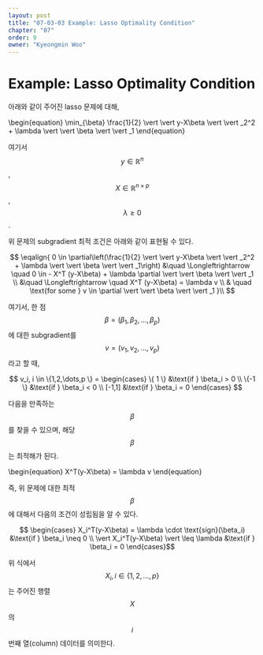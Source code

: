 ```yaml
---
layout: post
title: "07-03-03 Example: Lasso Optimality Condition"
chapter: "07"
order: 9
owner: "Kyeongmin Woo"
---
```


# Example: Lasso Optimality Condition

아래와 같이 주어진 lasso 문제에 대해,
>
\begin{equation}
\min_{\beta} \frac{1}{2}  \vert  \vert y-X\beta \vert  \vert _2^2 + \lambda \vert  \vert \beta \vert  \vert _1
\end{equation}

여기서 $$y \in \mathbb{R}^n$$, $$X \in \mathbb{R}^{n \times p}$$, $$\lambda \geq 0$$. 

위 문제의 subgradient 최적 조건은 아래와 같이 표현될 수 있다.  
>
$$
\eqalign{
0 \in \partial\left(\frac{1}{2} \vert  \vert y-X\beta \vert  \vert _2^2 + \lambda \vert  \vert \beta \vert  \vert _1\right)
&\quad \Longleftrightarrow \quad 0 \in - X^T (y-X\beta) + \lambda \partial  \vert  \vert \beta \vert  \vert _1 \\
&\quad \Longleftrightarrow \quad X^T (y-X\beta)  = \lambda v \\
& \quad \text{for some } v \in \partial  \vert  \vert \beta \vert  \vert _1
}\\
$$

여기서, 한 점 $$\beta=(\beta_1,\beta_2,\dots,\beta_p )$$에 대한 subgradient를  $$v=(v_1,v_2,\dots,v_p)$$ 라고 할 때, 

$$
v_i, i \in \{1,2,\dots,p \} = 
\begin{cases}
\{ 1 \}  &\text{if } \beta_i > 0 \\
\{-1 \}  &\text{if } \beta_i < 0 \\
[-1,1]   &\text{if } \beta_i = 0
\end{cases}
$$

다음을 만족하는 $$\beta$$를 찾을 수 있으며, 해당 $$\beta$$는 최적해가 된다. 
>
\begin{equation}
X^T(y-X\beta) = \lambda v 
\end{equation}

즉, 위 문제에 대한 최적 $$\beta$$에 대해서 다음의 조건이 성립됨을 알 수 있다. 
>
$$
\begin{cases}
X_i^T(y-X\beta) = \lambda \cdot \text{sign}(\beta_i) &\text{if } \beta_i \neq 0 \\
 \vert X_i^T(y-X\beta) \vert  \leq \lambda &\text{if } \beta_i = 0 
\end{cases}$$

위 식에서 $$X_i, i \in \{1,2,\dots, p \}$$는 주어진 행렬 $$X$$의 $$i$$번째 열(column) 데이터를 의미한다. 
